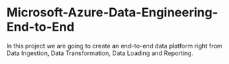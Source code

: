 # Microsoft-Azure-Data-Engineering-End-to-End
In this project we are going to create an end-to-end data platform right from Data Ingestion, Data Transformation, Data Loading and Reporting.
